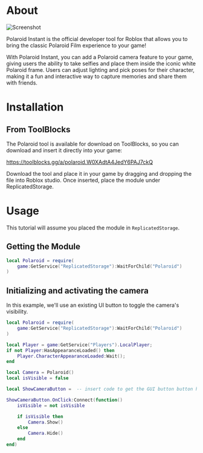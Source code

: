 # About

![Screenshot](https://toolblocks.gg/cdn/mj4vSERQSAJBdlLfk0Zz)

Polaroid Instant is the official developer tool for Roblox that allows you to bring the classic Polaroid Film experience
to your game!

With Polaroid Instant, you can add a Polaroid camera feature to your game, giving users the ability to take selfies and
place them inside the iconic white Polaroid frame. Users can adjust lighting and pick poses for their character, making
it a fun and interactive way to capture memories and share them with friends.

# Installation

## From ToolBlocks

The Polaroid tool is available for download on ToolBlocks, so you can download and insert it directly into your game:

https://toolblocks.gg/a/polaroid.W0XAdtA4JedY6PAJ7ckQ

Download the tool and place it in your game by dragging and dropping the file into Roblox studio. Once inserted, place
the module under ReplicatedStorage.

# Usage

This tutorial will assume you placed the module in `ReplicatedStorage`.

## Getting the Module

```lua title="example.lua"
local Polaroid = require(
    game:GetService("ReplicatedStorage"):WaitForChild("Polaroid")
)
```

## Initializing and activating the camera

In this example, we'll use an existing UI button to toggle the camera's visibility.

```lua title="example.lua"
local Polaroid = require(
    game:GetService("ReplicatedStorage"):WaitForChild("Polaroid")
)

local Player = game:GetService("Players").LocalPlayer;
if not Player:HasAppearanceLoaded() then
    Player.CharacterAppearanceLoaded:Wait();
end

local Camera = Polaroid()
local isVisible = false

local ShowCameraButton =  -- insert code to get the GUI button button here

ShowCameraButton.OnClick:Connect(function()
    isVisible = not isVisible

    if isVisible then
        Camera.Show()
    else
        Camera.Hide()
    end
end)
```